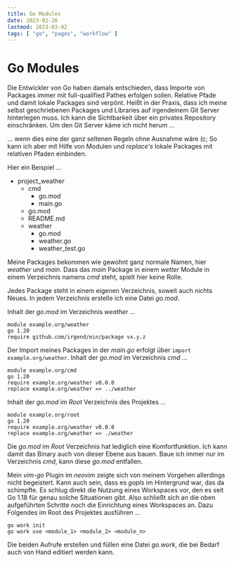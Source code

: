 ```yaml
---
title: Go Modules
date: 2023-02-26
lastmod: 2023-03-02
tags: [ "go", "pages", "workflow" ]
---
```


# Go Modules

Die Entwickler von Go haben damals entschieden, dass Importe von 
Packages immer mit full-qualified Pathes erfolgen sollen. Relative
Pfade und damit lokale Packages sind verpönt. Heißt in der Praxis, 
dass ich meine selbst geschriebenen Packages und Libraries auf 
irgendeinem Git Server hinterlegen muss. Ich kann die Sichtbarkeit 
über ein privates Repository einschränken. Um den Git Server käme 
ich nicht herum ...

... wenn dies eine der ganz seltenen Regeln ohne Ausnahme wäre (c; 
So kann ich aber mit Hilfe von Modulen und _replace's_ lokale 
Packages mit relativen Pfaden einbinden.

Hier ein Beispiel ...

* project_weather
  * cmd
    * go.mod
    * main.go
  * go.mod
  * README.md
  * weather
    * go.mod
    * weather.go
    * weather_test.go

Meine Packages bekommen wie gewohnt ganz normale Namen, hier _weather_ 
und _main_. Dass das _main_ Package in einem _wetter_ Module in einem 
Verzeichnis namens _cmd_ steht, spielt hier keine Rolle.

Jedes Package steht in einem eigenen Verzeichnis, soweit auch nichts
Neues. In jedem Verzeichnis erstelle ich eine Datei _go.mod_.

Inhalt der _go.mod_ im Verzeichnis _weather_ ...

    module example.org/weather
    go 1.20
    require github.com/irgend/ein/package vx.y.z

Der Import meines Packages in der _main.go_ erfolgt über 
```import example.org/weather```. Inhalt der _go.mod_ im Verzeichnis 
_cmd_ ...

    module example.org/cmd
    go 1.20
    require example.org/weather v0.0.0
    replace example.org/weather => ../weather

Inhalt der _go.mod_ im _Root_ Verzeichnis des Projektes ...

    module example.org/root
    go 1.20
    require example.org/weather v0.0.0
    replace example.org/weather => ./weather
    
Die _go.mod_ im _Root_ Verzeichnis hat lediglich eine Komfortfunktion.
Ich kann damit das Binary auch von dieser Ebene aus bauen. Baue ich immer 
nur im Verzeichnis _cmd_, kann diese _go.mod_ entfallen.

Mein _vim-go_ Plugin im _neovim_ zeigte sich von meinem Vorgehen allerdings 
nicht begeistert. Kann auch sein, dass es _gopls_ im Hintergrund war, das 
da schimpfte. Es schlug direkt die Nutzung eines Workspaces vor, den es 
seit Go 1.18 für genau solche Situationen gibt. Also schließt sich an 
die oben aufgeführten Schritte noch die Einrichtung eines Workspaces an.
Dazu Folgendes im Root des Projektes ausführen ...

    go work init
    go work use <module_1> <module_2> <module_n>

Die beiden Aufrufe erstellen und füllen eine Datei _go.work_, die bei 
Bedarf auch von Hand editiert werden kann.
    
